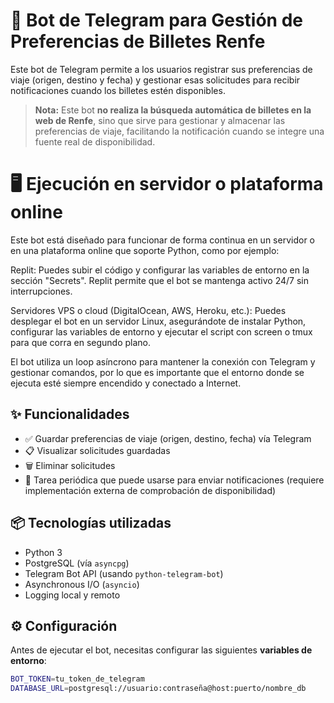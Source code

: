 # 🚆 Bot de Telegram para Gestión de Preferencias de Billetes Renfe

Este bot de Telegram permite a los usuarios registrar sus preferencias de viaje (origen, destino y fecha) y gestionar esas 
solicitudes para recibir notificaciones cuando los billetes estén disponibles.  

> **Nota:** Este bot **no realiza la búsqueda automática de billetes en la web de Renfe**, sino que sirve para gestionar y
            almacenar las preferencias de viaje, facilitando la notificación cuando se integre una fuente real de disponibilidad.

# 🖥️ Ejecución en servidor o plataforma online
Este bot está diseñado para funcionar de forma continua en un servidor o en una plataforma online que soporte Python, como por 
ejemplo:

Replit: Puedes subir el código y configurar las variables de entorno en la sección "Secrets". Replit permite que el bot se mantenga 
activo 24/7 sin interrupciones.

Servidores VPS o cloud (DigitalOcean, AWS, Heroku, etc.): Puedes desplegar el bot en un servidor Linux, asegurándote de instalar 
Python, configurar las variables de entorno y ejecutar el script con screen o tmux para que corra en segundo plano.

El bot utiliza un loop asíncrono para mantener la conexión con Telegram y gestionar comandos, por lo que es importante que el entorno donde se ejecuta esté siempre encendido y conectado a Internet.

## ✨ Funcionalidades

- ✅ Guardar preferencias de viaje (origen, destino, fecha) vía Telegram  
- 📋 Visualizar solicitudes guardadas  
- 🗑 Eliminar solicitudes  
- 🔄 Tarea periódica que puede usarse para enviar notificaciones (requiere implementación externa de comprobación de disponibilidad)

## 📦 Tecnologías utilizadas

- Python 3  
- PostgreSQL (vía `asyncpg`)  
- Telegram Bot API (usando `python-telegram-bot`)  
- Asynchronous I/O (`asyncio`)  
- Logging local y remoto  

## ⚙️ Configuración

Antes de ejecutar el bot, necesitas configurar las siguientes **variables de entorno**:

```bash
BOT_TOKEN=tu_token_de_telegram
DATABASE_URL=postgresql://usuario:contraseña@host:puerto/nombre_db
